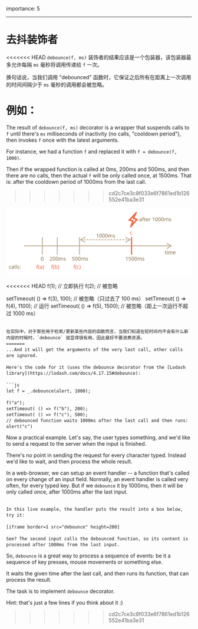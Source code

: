 importance: 5

---

# 去抖装饰者

<<<<<<< HEAD
`debounce(f, ms)` 装饰者的结果应该是一个包装器，该包装器最多允许每隔 `ms` 毫秒将调用传递给 `f` 一次。

换句话说，当我们调用 "debounced" 函数时，它保证之后所有在距离上一次调用的时间间隔少于 `ms` 毫秒的调用都会被忽略。

例如：
=======
The result of `debounce(f, ms)` decorator is a wrapper that suspends calls to `f` until there's `ms` milliseconds of inactivity (no calls, "cooldown period"), then invokes `f` once with the latest arguments.

For instance, we had a function `f` and replaced it with `f = debounce(f, 1000)`.

Then if the wrapped function is called at 0ms, 200ms and 500ms, and then there are no calls, then the actual `f` will be only called once, at 1500ms. That is: after the cooldown period of 1000ms from the last call.
>>>>>>> cd2c7ce3c8f033e6f7861ed1b126552e41ba3e31

![](debounce.svg)

<<<<<<< HEAD
f(1); // 立即执行
f(2); // 被忽略

setTimeout( () => f(3), 100); // 被忽略（只过去了 100 ms）
setTimeout( () => f(4), 1100); // 运行
setTimeout( () => f(5), 1500); // 被忽略（距上一次运行不超过 1000 ms）
```

在实际中，对于那些用于检索/更新某些内容的函数而言，当我们知道在短时间内不会有什么新内容的时候时，`debounce` 就显得很有用，因此最好不要浪费资源。
=======
...And it will get the arguments of the very last call, other calls are ignored.

Here's the code for it (uses the debounce decorator from the [Lodash library](https://lodash.com/docs/4.17.15#debounce):

```js
let f = _.debounce(alert, 1000);

f("a"); 
setTimeout( () => f("b"), 200);
setTimeout( () => f("c"), 500); 
// debounced function waits 1000ms after the last call and then runs: alert("c")
```


Now a practical example. Let's say, the user types something, and we'd like to send a request to the server when the input is finished.

There's no point in sending the request for every character typed. Instead we'd like to wait, and then process the whole result.

In a web-browser, we can setup an event handler -- a function that's called on every change of an input field. Normally, an event handler is called very often, for every typed key. But if we `debounce` it by 1000ms, then it will be only called once, after 1000ms after the last input.

```online

In this live example, the handler puts the result into a box below, try it:

[iframe border=1 src="debounce" height=200]

See? The second input calls the debounced function, so its content is processed after 1000ms from the last input.
```

So, `debounce` is a great way to process a sequence of events: be it a sequence of key presses, mouse movements or something else.


It waits the given time after the last call, and then runs its function, that can process the result.

The task is to implement `debounce` decorator.

Hint: that's just a few lines if you think about it :)
>>>>>>> cd2c7ce3c8f033e6f7861ed1b126552e41ba3e31
